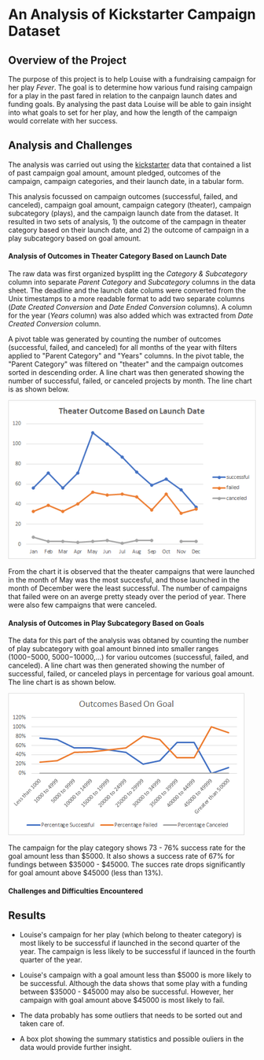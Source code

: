 # An Analysis of Kickstarter Campaign Dataset

## Overview of the Project
The purpose of this project is to help Louise with a fundraising campaign for her play *Fever*. The goal is to determine how various fund raising campaign for a play in the past fared in relation to the canpaign launch dates and funding goals. By analysing the past data Louise will be able to gain insight into what goals to set for her play, and how the length of the campaign would correlate with her success.

## Analysis and Challenges
The analysis was carried out using the [kickstarter](/Kickstarter_Challenge.xlxs) data that contained a list of past campaign goal amount, amount pledged, outcomes of the campaign, campaign categories, and their launch date, in a tabular form.

This analysis focussed on campaign outcomes (successful, failed, and canceled), campaign goal amount, campaign category (theater), campaign subcategory (plays), and the campaign launch date from the dataset. It resulted in two sets of analysis, 1) the outcome of the campagn in theater category based on their launch date, and 2) the outcome of campaign in a play subcategory based on goal amount.

#### Analysis of Outcomes in Theater Category Based on Launch Date
The raw data was first organized bysplitt ing the *Category & Subcategory* column into separate *Parent Category* and *Subcategory* columns in the data sheet. The deadline and the launch date colums were converted from the Unix timestamps to a more readable format to add two separate columns (*Date Created Conversion* and *Date Ended Conversion* columns). A column for the year (*Years* column) was also added which was extracted from *Date Created Conversion* column. 

A pivot table was generated by counting the number of outcomes (successful, failed, and canceled) for all months of the year with filters applied to "Parent Category" and "Years" columns. In the pivot table, the "Parent Category" was filtered on "theater" and the campaign outcomes sorted in descending order. A line chart was then generated showing the number of successful, failed, or canceled projects by month. The line chart is as shown below.


![Figure 1](/resources/Theater_Outcomes_vs_Launch.png)


From the chart it is observed that the theater campaigns that were launched in the month of May was the most succesful, and those launched in the month of December were the least successful. The number of campaigns that failed were on an averge pretty steady over the period of year. There were also few campaigns that were canceled.


#### Analysis of Outcomes in Play Subcategory Based on Goals
The data for this part of the analysis was obtaned by counting the number of play subcategory with goal amount binned into smaller ranges ($1000 -$5000, $5000 -$10000,...) for variou outcomes (successful, failed, and canceled). A line chart was then generated showing the number of successful, failed, or canceled plays in percentage for various goal amount. The line chart is as shown below.


![Figure 2](/resources/Outcomes_vs_Goals.png)


The campaign for the play category shows 73 - 76% success rate for the goal amount less than $5000. It also shows a success rate of 67% for fundings between $35000 - $45000. The succes rate drops significantly for goal amount above $45000 (less than 13%). 

#### Challenges and Difficulties Encountered

## Results

- Louise's campaign for her play (which belong to theater category) is most likely to be successful if launched in the second quarter of the year.
   The campaign is less likely to be successful if launced in the fourth quarter of the year.
   
- Louise's campaign with a goal amount less than $5000 is more likely to be successful. Although the data shows that some play with a funding between $35000 - $45000 may also be     successful. However, her campaign with goal amount above $45000 is most likely to fail. 

- The data probably has some outliers that needs to be sorted out and taken care of.   
 
- A box plot showing the summary statistics and possible ouliers in the data would provide further insight.
